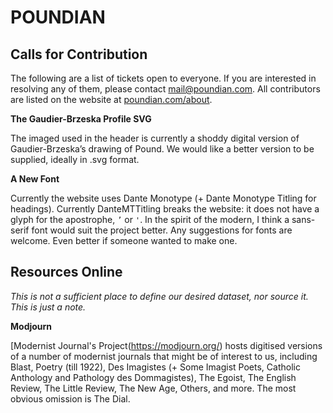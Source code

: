 # POUNDIAN

## Calls for Contribution

The following are a list of tickets open to everyone. If you are interested in resolving any of them, please contact mail@poundian.com. All contributors are listed on the website at [poundian.com/about](https://poundian.com/about).

__The Gaudier-Brzeska Profile SVG__

The imaged used in the header is currently a shoddy digital version of Gaudier-Brzeska’s drawing of Pound. We would like a better version to be supplied, ideally in .svg format.

__A New Font__

Currently the website uses Dante Monotype (+ Dante Monotype Titling for headings). Currently DanteMTTitling breaks the website: it does not have a glyph for the apostrophe, `’` or `'`. In the spirit of the modern, I think a sans-serif font would suit the project better. Any suggestions for fonts are welcome. Even better if someone wanted to make one.

## Resources Online

_This is not a sufficient place to define our desired dataset, nor source it. This is just a note._

__Modjourn__

[Modernist Journal's Project(https://modjourn.org/) hosts digitised versions of a number of modernist journals that might be of interest to us, including Blast, Poetry (till 1922), Des Imagistes (+ Some Imagist Poets, Catholic Anthology and Pathology des Dommagistes), The Egoist, The English Review, The Little Review, The New Age, Others, and more. The most obvious omission is The Dial.
